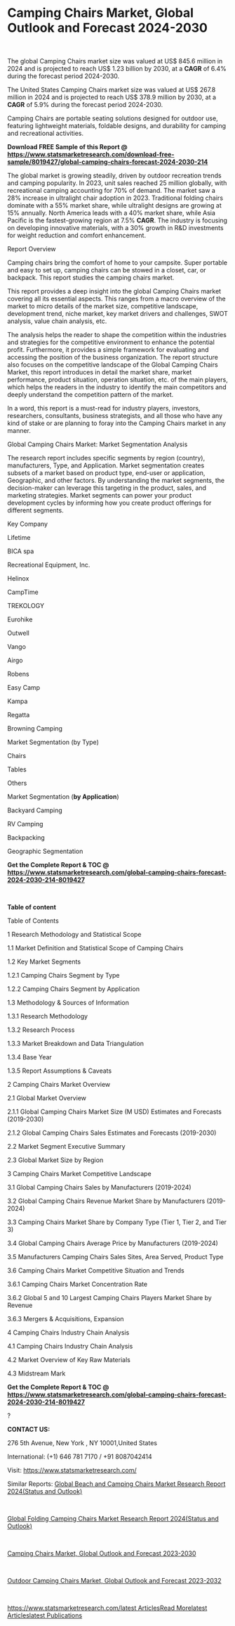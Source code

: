 <h1>Camping Chairs Market, Global Outlook and Forecast 2024-2030</h1><br/><p>The global Camping Chairs market size was valued at US$ 845.6 million in 2024 and is projected to reach US$ 1.23 billion by 2030, at a <strong>CAGR</strong> of 6.4% during the forecast period 2024-2030.</p>
 
 
 
 <p>The United States Camping Chairs market size was valued at US$ 267.8 million in 2024 and is projected to reach US$ 378.9 million by 2030, at a <strong>CAGR</strong> of 5.9% during the forecast period 2024-2030.</p>
 
 
 
 <p>Camping Chairs are portable seating solutions designed for outdoor use, featuring lightweight materials, foldable designs, and durability for camping and recreational activities.</p>
 
 
 
 <p><strong>Download FREE Sample of this Report @ <a href="https://www.statsmarketresearch.com/download-free-sample/8019427/global-camping-chairs-forecast-2024-2030-214">https://www.statsmarketresearch.com/download-free-sample/8019427/global-camping-chairs-forecast-2024-2030-214</a></strong></p>
 
 
 
 <p>The global market is growing steadily, driven by outdoor recreation trends and camping popularity. In 2023, unit sales reached 25 million globally, with recreational camping accounting for 70% of demand. The market saw a 28% increase in ultralight chair adoption in 2023. Traditional folding chairs dominate with a 55% market share, while ultralight designs are growing at 15% annually. North America leads with a 40% market share, while Asia Pacific is the fastest-growing region at 7.5% <strong>CAGR</strong>. The industry is focusing on developing innovative materials, with a 30% growth in R&D investments for weight reduction and comfort enhancement.</p>
 
 
 
 <p>Report Overview</p>
 
 
 
 <p>Camping chairs bring the comfort of home to your campsite. Super portable and easy to set up, camping chairs can be stowed in a closet, car, or backpack. This report studies the camping chairs market.</p>
 
 
 
 <p>This report provides a deep insight into the global Camping Chairs market covering all its essential aspects. This ranges from a macro overview of the market to micro details of the market size, competitive landscape, development trend, niche market, key market drivers and challenges, SWOT analysis, value chain analysis, etc.</p>
 
 
 
 <p>The analysis helps the reader to shape the competition within the industries and strategies for the competitive environment to enhance the potential profit. Furthermore, it provides a simple framework for evaluating and accessing the position of the business organization. The report structure also focuses on the competitive landscape of the Global Camping Chairs Market, this report introduces in detail the market share, market performance, product situation, operation situation, etc. of the main players, which helps the readers in the industry to identify the main competitors and deeply understand the competition pattern of the market.</p>
 
 
 
 <p>In a word, this report is a must-read for industry players, investors, researchers, consultants, business strategists, and all those who have any kind of stake or are planning to foray into the Camping Chairs market in any manner.</p>
 
 
 
 <p>Global Camping Chairs Market: Market Segmentation Analysis</p>
 
 
 
 <p>The research report includes specific segments by region (country), manufacturers, Type, and Application. Market segmentation creates subsets of a market based on product type, end-user or application, Geographic, and other factors. By understanding the market segments, the decision-maker can leverage this targeting in the product, sales, and marketing strategies. Market segments can power your product development cycles by informing how you create product offerings for different segments.</p>
 
 
 
 <p>Key Company</p>
 
 
 
 <p>Lifetime</p>
 
 
 
 <p>BICA spa</p>
 
 
 
 <p>Recreational Equipment, Inc.</p>
 
 
 
 <p>Helinox</p>
 
 
 
 <p>CampTime</p>
 
 
 
 <p>TREKOLOGY</p>
 
 
 
 <p>Eurohike</p>
 
 
 
 <p>Outwell</p>
 
 
 
 <p>Vango</p>
 
 
 
 <p>Airgo</p>
 
 
 
 <p>Robens</p>
 
 
 
 <p>Easy Camp</p>
 
 
 
 <p>Kampa</p>
 
 
 
 <p>Regatta</p>
 
 
 
 <p>Browning Camping</p>
 
 
 
 <p>Market Segmentation (by Type)</p>
 
 
 
 <p>Chairs</p>
 
 
 
 <p>Tables</p>
 
 
 
 <p>Others</p>
 
 
 
 <p>Market Segmentation (<strong>by Application</strong>)</p>
 
 
 
 <p>Backyard Camping</p>
 
 
 
 <p>RV Camping</p>
 
 
 
 <p>Backpacking</p>
 
 
 
 <p>Geographic Segmentation</p>
 
 
 
 <div><b>Get the Complete Report & TOC @ <a href="https://www.statsmarketresearch.com/global-camping-chairs-forecast-2024-2030-214-8019427">https://www.statsmarketresearch.com/global-camping-chairs-forecast-2024-2030-214-8019427</a></b></div>
 
 
 
 <p><br />
 
 <b>Table of content</b></p>
 
 
 
 <p>Table of Contents<br />
 
 1 Research Methodology and Statistical Scope<br />
 
 1.1 Market Definition and Statistical Scope of Camping Chairs<br />
 
 1.2 Key Market Segments<br />
 
 1.2.1 Camping Chairs Segment by Type<br />
 
 1.2.2 Camping Chairs Segment by Application<br />
 
 1.3 Methodology & Sources of Information<br />
 
 1.3.1 Research Methodology<br />
 
 1.3.2 Research Process<br />
 
 1.3.3 Market Breakdown and Data Triangulation<br />
 
 1.3.4 Base Year<br />
 
 1.3.5 Report Assumptions & Caveats<br />
 
 2 Camping Chairs Market Overview<br />
 
 2.1 Global Market Overview<br />
 
 2.1.1 Global Camping Chairs Market Size (M USD) Estimates and Forecasts (2019-2030)<br />
 
 2.1.2 Global Camping Chairs Sales Estimates and Forecasts (2019-2030)<br />
 
 2.2 Market Segment Executive Summary<br />
 
 2.3 Global Market Size by Region<br />
 
 3 Camping Chairs Market Competitive Landscape<br />
 
 3.1 Global Camping Chairs Sales by Manufacturers (2019-2024)<br />
 
 3.2 Global Camping Chairs Revenue Market Share by Manufacturers (2019-2024)<br />
 
 3.3 Camping Chairs Market Share by Company Type (Tier 1, Tier 2, and Tier 3)<br />
 
 3.4 Global Camping Chairs Average Price by Manufacturers (2019-2024)<br />
 
 3.5 Manufacturers Camping Chairs Sales Sites, Area Served, Product Type<br />
 
 3.6 Camping Chairs Market Competitive Situation and Trends<br />
 
 3.6.1 Camping Chairs Market Concentration Rate<br />
 
 3.6.2 Global 5 and 10 Largest Camping Chairs Players Market Share by Revenue<br />
 
 3.6.3 Mergers & Acquisitions, Expansion<br />
 
 4 Camping Chairs Industry Chain Analysis<br />
 
 4.1 Camping Chairs Industry Chain Analysis<br />
 
 4.2 Market Overview of Key Raw Materials<br />
 
 4.3 Midstream Mark</p>
 
 
 
 <div><b>Get the Complete Report & TOC @ <a href="https://www.statsmarketresearch.com/global-camping-chairs-forecast-2024-2030-214-8019427">https://www.statsmarketresearch.com/global-camping-chairs-forecast-2024-2030-214-8019427</a></b></div>
 
 
 
 <p>? </p>
 
 
 
 <p><b>CONTACT US:</b><br />
 
 276 5th Avenue, New York , NY 10001,United States<br />
 
 International: (+1) 646 781 7170 / +91 8087042414<br />
 
 Visit: <a href="https://www.statsmarketresearch.com/">https://www.statsmarketresearch.com/</a><br />
 
 Similar Reports: <a href="https://www.statsmarketresearch.com/global-camping-chairs-forecast-2024-2030-214-8019427">Global Beach and Camping Chairs Market Research Report 2024(Status and Outlook)</a><br />
 
 <br />
 
 <a href="https://www.statsmarketresearch.com/global-camping-chairs-forecast-2024-2030-214-8019427">Global Folding Camping Chairs Market Research Report 2024(Status and Outlook)</a><br />
 
 <br />
 
 <a href="https://www.statsmarketresearch.com/global-camping-chairs-forecast-2024-2030-214-8019427">Camping Chairs Market, Global Outlook and Forecast 2023-2030</a><br />
 
 <br />
 
 <a href="https://www.statsmarketresearch.com/global-camping-chairs-forecast-2024-2030-214-8019427">Outdoor Camping Chairs Market, Global Outlook and Forecast 2023-2032</a><br />
 
 <br />
 
 <a href="https://gyeongbokgung.com">https://www.statsmarketresearch.com/</a><a href="https://hallyeomaritime.com">latest Articles</a><a href="https://jingwansa.com">Read More</a><a href="https://nguoiviet.jp/">latest Articles</a><a href="https://www.intelmarketresearch.com/">latest Publications</a></p>